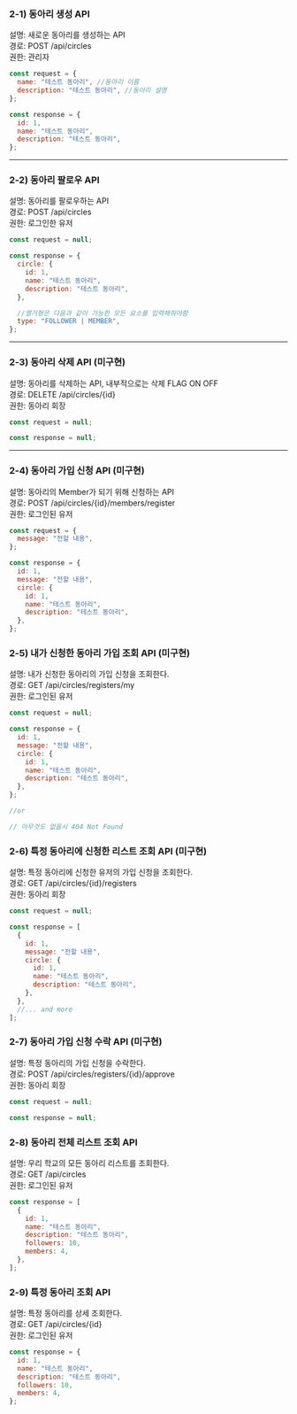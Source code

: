 ### 2-1) 동아리 생성 API

설명: 새로운 동아리를 생성하는 API  
경로: POST /api/circles  
권한: 관리자

```js
const request = {
  name: "테스트 동아리", //동아리 이름
  description: "테스트 동아리", //동아리 설명
};

const response = {
  id: 1,
  name: "테스트 동아리",
  description: "테스트 동아리",
};
```

---

### 2-2) 동아리 팔로우 API

설명: 동아리를 팔로우하는 API  
경로: POST /api/circles  
권한: 로그인한 유저

```js
const request = null;

const response = {
  circle: {
    id: 1,
    name: "테스트 동아리",
    description: "테스트 동아리",
  },

  //열거형은 다음과 같이 가능한 모든 요소를 입력해줘야함
  type: "FOLLOWER | MEMBER",
};
```

---

### 2-3) 동아리 삭제 API (미구현)

설명: 동아리를 삭제하는 API, 내부적으로는 삭제 FLAG ON OFF  
경로: DELETE /api/circles/{id}  
권한: 동아리 회장

```js
const request = null;

const response = null;
```

---

### 2-4) 동아리 가입 신청 API (미구현)

설명: 동아리의 Member가 되기 위해 신청하는 API  
경로: POST /api/circles/{id}/members/register  
권한: 로그인된 유저

```js
const request = {
  message: "전할 내용",
};

const response = {
  id: 1,
  message: "전할 내용",
  circle: {
    id: 1,
    name: "테스트 동아리",
    description: "테스트 동아리",
  },
};
```

### 2-5) 내가 신청한 동아리 가입 조회 API (미구현)

설명: 내가 신청한 동아리의 가입 신청을 조회한다.  
경로: GET /api/circles/registers/my  
권한: 로그인된 유저

```js
const request = null;

const response = {
  id: 1,
  message: "전할 내용",
  circle: {
    id: 1,
    name: "테스트 동아리",
    description: "테스트 동아리",
  },
};

//or

// 아무것도 없을시 404 Not Found
```

### 2-6) 특정 동아리에 신청한 리스트 조회 API (미구현)

설명: 특정 동아리에 신청한 유저의 가입 신청을 조회한다.  
경로: GET /api/circles/{id}/registers  
권한: 동아리 회장

```js
const request = null;

const response = [
  {
    id: 1,
    message: "전할 내용",
    circle: {
      id: 1,
      name: "테스트 동아리",
      description: "테스트 동아리",
    },
  },
  //... and more
];
```

### 2-7) 동아리 가입 신청 수락 API (미구현)

설명: 특정 동아리의 가입 신청을 수락한다.  
경로: POST /api/circles/registers/{id}/approve  
권한: 동아리 회장

```js
const request = null;

const response = null;
```

### 2-8) 동아리 전체 리스트 조회 API

설명: 우리 학교의 모든 동아리 리스트를 조회한다.  
경로: GET /api/circles  
권한: 로그인된 유저

```js
const response = [
  {
    id: 1,
    name: "테스트 동아리",
    description: "테스트 동아리",
    followers: 10,
    members: 4,
  },
];
```

### 2-9) 특정 동아리 조회 API

설명: 특정 동아리를 상세 조회한다.  
경로: GET /api/circles/{id}  
권한: 로그인된 유저

```js
const response = {
  id: 1,
  name: "테스트 동아리",
  description: "테스트 동아리",
  followers: 10,
  members: 4,
};
```
